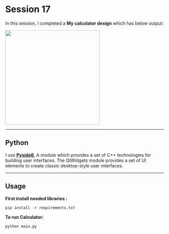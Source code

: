 
# Session 17

In this session, I completed a **My calculator design** which has below output:
  

<img src="photo\Untitled.png" width="300">


---
## Python

I use [**Pyside6**](https://pypi.org/project/PySide6/), A module which provides a set of C++ technologies for building user interfaces. The QtWidgets module provides a set of UI elements to create classic desktop-style user interfaces.

---
## Usage

**First install needed libraries :**
```
pip install -r requirements.txt
```

**To run Calculator:**

```
python main.py
```

